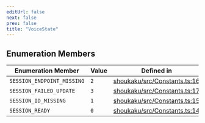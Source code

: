 ```yaml
---
editUrl: false
next: false
prev: false
title: "VoiceState"
---
```


## Enumeration Members

| Enumeration Member | Value | Defined in |
| ------ | ------ | ------ |
| <a id="session_endpoint_missing" name="session_endpoint_missing"></a> `SESSION_ENDPOINT_MISSING` | `2` | [shoukaku/src/Constants.ts:16](https://github.com/shipgirlproject/shoukaku/blob/049b5dc536f3b28e41c5423a707d8a02ac9377a7/src/Constants.ts#L16) |
| <a id="session_failed_update" name="session_failed_update"></a> `SESSION_FAILED_UPDATE` | `3` | [shoukaku/src/Constants.ts:17](https://github.com/shipgirlproject/shoukaku/blob/049b5dc536f3b28e41c5423a707d8a02ac9377a7/src/Constants.ts#L17) |
| <a id="session_id_missing" name="session_id_missing"></a> `SESSION_ID_MISSING` | `1` | [shoukaku/src/Constants.ts:15](https://github.com/shipgirlproject/shoukaku/blob/049b5dc536f3b28e41c5423a707d8a02ac9377a7/src/Constants.ts#L15) |
| <a id="session_ready" name="session_ready"></a> `SESSION_READY` | `0` | [shoukaku/src/Constants.ts:14](https://github.com/shipgirlproject/shoukaku/blob/049b5dc536f3b28e41c5423a707d8a02ac9377a7/src/Constants.ts#L14) |
